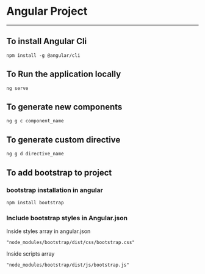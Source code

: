 # Angular Project

---

## To install Angular Cli

```
npm install -g @angular/cli
```

## To Run the application locally

```
ng serve
```

## To generate new components

```
ng g c component_name
```

## To generate custom directive

```
ng g d directive_name
```

## To add bootstrap to project

### bootstrap installation in angular

```
npm install bootstrap
```

### Include bootstrap styles in Angular.json

Inside styles array in angular.json

```
"node_modules/bootstrap/dist/css/bootstrap.css"
```

Inside scripts array

```
"node_modules/bootstrap/dist/js/bootstrap.js"
```
